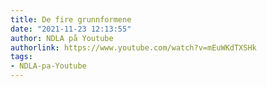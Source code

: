 ```yaml
---
title: De fire grunnformene
date: "2021-11-23 12:13:55"
author: NDLA på Youtube
authorlink: https://www.youtube.com/watch?v=mEuWKdTXSHk
tags:
- NDLA-pa-Youtube
---
```

